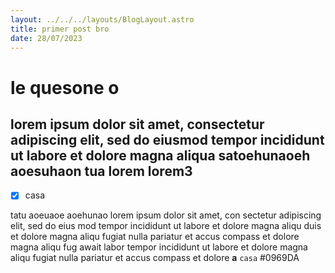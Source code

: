 ```yaml
---
layout: ../../../layouts/BlogLayout.astro
title: primer post bro
date: 28/07/2023
---
```

# le quesone o
## lorem ipsum dolor sit amet, consectetur adipiscing elit, sed do eiusmod tempor incididunt ut labore et dolore magna aliqua satoehunaoeh aoesuhaon tua lorem lorem3


- [x] casa


tatu aoeuaoe aoehunao lorem ipsum dolor sit amet, con sectetur adipiscing elit, sed do eius mod  tempor incididunt ut labore et dolore magna aliqu duis et dolore magna aliqu fugiat nulla pariatur et accus compass et dolore magna aliqu fug  await labor tempor incididunt ut labore et dolore magna aliqu fugiat nulla pariatur et accus compass et dolore **a**
```casa``` #0969DA